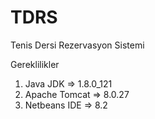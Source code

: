 # TDRS
Tenis Dersi Rezervasyon Sistemi

Gereklilikler
  
  1. Java JDK => 1.8.0_121
  2. Apache Tomcat => 8.0.27
  3. Netbeans IDE => 8.2
